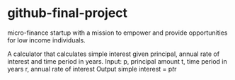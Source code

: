 # github-final-project
 micro-finance startup with a mission to empower and provide opportunities for low income individuals. 

A calculator that calculates simple interest given principal, annual rate of interest and time period in years.
Input:
   p, principal amount
   t, time period in years
   r, annual rate of interest
Output
   simple interest = p*t*r
